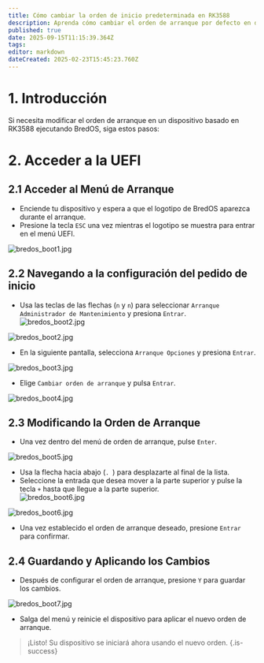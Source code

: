 ```yaml
---
title: Cómo cambiar la orden de inicio predeterminada en RK3588
description: Aprenda cómo cambiar el orden de arranque por defecto en dispositivos basados en RK3588 usando la configuración del firmware UEFI
published: true
date: 2025-09-15T11:15:39.364Z
tags:
editor: markdown
dateCreated: 2025-02-23T15:45:23.760Z
---
```


# 1. Introducción

Si necesita modificar el orden de arranque en un dispositivo basado en RK3588 ejecutando BredOS, siga estos pasos:

# 2. Acceder a la UEFI

## 2.1 Acceder al Menú de Arranque

- Enciende tu dispositivo y espera a que el logotipo de BredOS aparezca durante el arranque.
- Presione la tecla `ESC` una vez mientras el logotipo se muestra para entrar en el menú UEFI.

![bredos_boot1.jpg](/boot_images/bredos_boot1.jpg)

## 2.2 Navegando a la configuración del pedido de inicio

- Usa las teclas de las flechas (`n` y `n`) para seleccionar `Arranque Administrador de Mantenimiento` y presiona `Entrar`.\
  ![bredos_boot2.jpg](/boot_images/bredos_boot2.jpg)

![bredos_boot2.jpg](/boot_images/bredos_boot2.jpg)

- En la siguiente pantalla, selecciona `Arranque Opciones` y presiona `Entrar`.

![bredos_boot3.jpg](/boot_images/bredos_boot3.jpg)

- Elige `Cambiar orden de arranque` y pulsa `Entrar`.

![bredos_boot4.jpg](/boot_images/bredos_boot4.jpg)

## 2.3 Modificando la Orden de Arranque

- Una vez dentro del menú de orden de arranque, pulse `Enter`.

![bredos_boot5.jpg](/boot_images/bredos_boot5.jpg)

- Usa la flecha hacia abajo (`. `) para desplazarte al final de la lista.
- Seleccione la entrada que desea mover a la parte superior y pulse la tecla `+` hasta que llegue a la parte superior.\
  ![bredos_boot6.jpg](/boot_images/bredos_boot6.jpg)

![bredos_boot6.jpg](/boot_images/bredos_boot6.jpg)

- Una vez establecido el orden de arranque deseado, presione `Entrar` para confirmar.

## 2.4 Guardando y Aplicando los Cambios

- Después de configurar el orden de arranque, presione `Y` para guardar los cambios.

![bredos_boot7.jpg](/boot_images/bredos_boot7.jpg)

- Salga del menú y reinicie el dispositivo para aplicar el nuevo orden de arranque.

> ¡Listo! Su dispositivo se iniciará ahora usando el nuevo orden.
> {.is-success}

